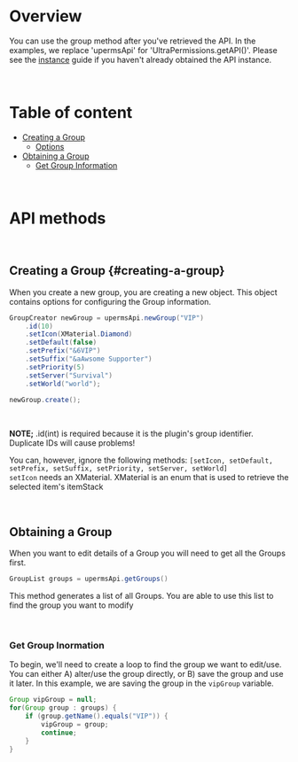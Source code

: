 # Overview
You can use the group method after you've retrieved the API. In the examples, we replace 'upermsApi' for 'UltraPermissions.getAPI()'.
Please see the [instance](./instance) guide if you haven't already obtained the API instance.

<br>

# Table of content
- [Creating a Group](#creating-a-group)
  - [Options](#options)
- [Obtaining a Group](#obtaining-a-group)
  - [Get Group Information](#get-group-inormation)

<br>

# API methods

<br>

## Creating a Group {#creating-a-group}
When you create a new group, you are creating a new object. This object contains options for configuring the Group information.

```java
GroupCreator newGroup = upermsApi.newGroup("VIP")
    .id(10)
	.setIcon(XMaterial.Diamond)
	.setDefault(false)
	.setPrefix("&6VIP")
	.setSuffix("&aAwsome Supporter")
	.setPriority(5)
	.setServer("Survival")
	.setWorld("world");

newGroup.create();
```

<br>

**NOTE;** .id(int) is required because it is the plugin's group identifier. Duplicate IDs will cause problems!

You can, however, ignore the following methods: `[setIcon, setDefault, setPrefix, setSuffix, setPriority, setServer, setWorld]`
<br>
`setIcon` needs an XMaterial. XMaterial is an enum that is used to retrieve the selected item's itemStack

<br>

## Obtaining a Group
When you want to edit details of a Group you will need to get all the Groups first.

```java
GroupList groups = upermsApi.getGroups()
```
This method generates a list of all Groups. You are able to use this list to find the group you want to modify

<br>

### Get Group Inormation
To begin, we'll need to create a loop to find the group we want to edit/use.
You can either A) alter/use the group directly, or B) save the group and use it later. In this example, we are saving the group in the `vipGroup` variable.
```java
Group vipGroup = null;
for(Group group : groups) {
	if (group.getName().equals("VIP")) {
		vipGroup = group;
        continue;
	}
}
```

